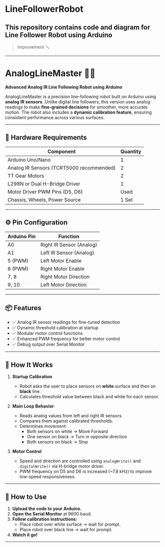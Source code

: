 # LineFollowerRobot
This repository contains code and diagram for Line Follower Robot using Arduino
---
> Improvement 🪛
---
# AnalogLineMaster 🚗✨  
**Advanced Analog IR Line Following Robot using Arduino**

AnalogLineMaster is a precision line-following robot built on Arduino using **analog IR sensors**. Unlike digital line followers, this version uses analog readings to make **fine-grained decisions** for smoother, more accurate motion. The robot also includes a **dynamic calibration feature**, ensuring consistent performance across various surfaces.

---

## 🔧 Hardware Requirements

| Component                | Quantity |
|--------------------------|----------|
| Arduino Uno/Nano         | 1        |
| Analog IR Sensors (TCRT5000 recommended) | 2        |
| TT Gear Motors           | 2        |
| L298N or Dual H-Bridge Driver | 1        |
| Motor Driver PWM Pins (D5, D6) | Used    |
| Chassis, Wheels, Power Source | 1 Set    |

---

## ⚙️ Pin Configuration

| Arduino Pin | Function             |
|-------------|----------------------|
| A0          | Right IR Sensor (Analog) |
| A1          | Left IR Sensor (Analog)  |
| 5 (PWM)     | Left Motor Enable    |
| 6 (PWM)     | Right Motor Enable   |
| 7, 8        | Right Motor Direction |
| 9, 10       | Left Motor Direction  |

---

## 📦 Features

- ✅ Analog IR sensor readings for fine-tuned detection  
- ✅ Dynamic threshold calibration at startup  
- ✅ Modular motor control functions  
- ✅ Enhanced PWM frequency for better motor control  
- ✅ Debug output over Serial Monitor  

---

## 🚀 How It Works

1. **Startup Calibration**
   - Robot asks the user to place sensors on **white** surface and then on **black** line.
   - Calculates threshold value between black and white for each sensor.

2. **Main Loop Behavior**
   - Reads analog values from left and right IR sensors.
   - Compares them against calibrated thresholds.
   - Determines movement:
     - Both sensors on white → Move Forward
     - One sensor on black → Turn in opposite direction
     - Both sensors on black → Stop

3. **Motor Control**
   - Speed and direction are controlled using `analogWrite()` and `digitalWrite()` via H-bridge motor driver.
   - PWM frequency on D5 and D6 is increased (~7.8 kHz) to improve low-speed responsiveness.

---

## 🧪 How to Use

1. **Upload the code to your Arduino.**
2. **Open the Serial Monitor** at 9600 baud.
3. **Follow calibration instructions:**
   - Place robot over white surface → wait for prompt.
   - Place robot over black line → wait for prompt.
4. **Watch it go!**

---
